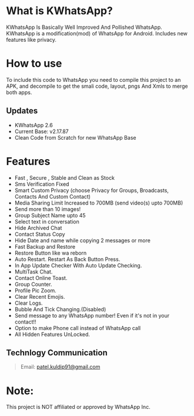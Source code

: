 # What is KWhatsApp?
KWhatsApp Is Basically Well Improved And Pollished WhatsApp. KWhatsApp is a modification(mod) of WhatsApp for Android. Includes new features like privacy.

# How to use
To include this code to WhatsApp you need to compile this project to an APK, and decompile to get the smali code, layout, pngs And Xmls to merge both apps.

## Updates
- KWhatsApp 2.6
- Current Base: v2.17.87
- Clean Code from Scratch for new WhatsApp Base

# Features
- Fast , Secure , Stable and Clean as Stock
- Sms Verification Fixed
- Smart Custom Privacy (choose Privacy for Groups, Broadcasts, Contacts And Custom Contact)
- Media Sharing Limit Increased to 700MB (send video(s) upto 700MB)
- Send more than 10 images!
- Group Subject Name upto 45
- Select text in conversation
- Hide Archived Chat
- Contact Status Copy
- Hide Date and name while copying 2 messages or more
- Fast Backup and Restore
- Restore Button like wa reborn
- Auto Restart. Restart As Back Button Press.
- In App Update Checker With Auto Update Checking.
- MultiTask Chat.
- Contact Online Toast.
- Group Counter.
- Profile Pic Zoom.
- Clear Recent Emojis.
- Clear Logs.
- Bubble And Tick Changing.(Disabled)
- Send message to any WhatsApp number! Even if it's not in your contact!!
- Option to make Phone call instead of WhatsApp call
- All Hidden Features UnLocked.

## Technlogy Communication
> Email: patel.kuldip91@gmail.com

# **Note**:
This project is NOT affiliated or approved by WhatsApp Inc.